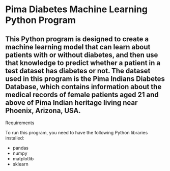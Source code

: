 # Pima Diabetes Machine Learning Python Program

## This Python program is designed to create a machine learning model that can learn about patients with or without diabetes, and then use that knowledge to predict whether a patient in a test dataset has diabetes or not. The dataset used in this program is the Pima Indians Diabetes Database, which contains information about the medical records of female patients aged 21 and above of Pima Indian heritage living near Phoenix, Arizona, USA.
Requirements

To run this program, you need to have the following Python libraries installed:

* pandas
* numpy
* matplotlib
* sklearn
